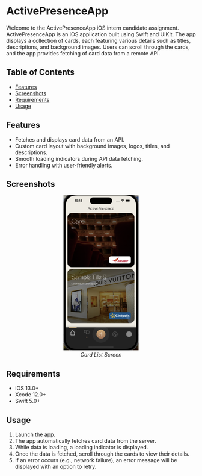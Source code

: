 # ActivePresenceApp

Welcome to the ActivePresenceApp iOS intern candidate assignment. ActivePresenceApp is an iOS application built using Swift and UIKit. The app displays a collection of cards, each featuring various details such as titles, descriptions, and background images. Users can scroll through the cards, and the app provides fetching of card data from a remote API.

## Table of Contents

- [Features](#features)
- [Screenshots](#screenshots)
- [Requirements](#requirements)
- [Usage](#usage)

## Features

- Fetches and displays card data from an API.
- Custom card layout with background images, logos, titles, and descriptions.
- Smooth loading indicators during API data fetching.
- Error handling with user-friendly alerts.

## Screenshots

<p align="center">
  <img src="screenshots/home_screen.png" alt="Card List" width="200"/>
  <br/>
  <em>Card List Screen</em>
</p>

## Requirements

- iOS 13.0+
- Xcode 12.0+
- Swift 5.0+

## Usage

1. Launch the app.
2. The app automatically fetches card data from the server.
3. While data is loading, a loading indicator is displayed.
4. Once the data is fetched, scroll through the cards to view their details.
5. If an error occurs (e.g., network failure), an error message will be displayed with an option to retry.

